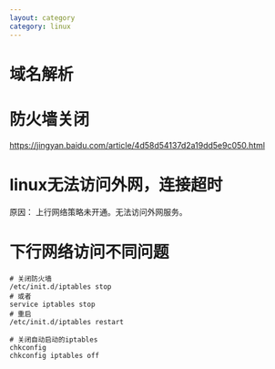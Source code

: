 ```yaml
---
layout: category
category: linux
---
```


# 域名解析

# 防火墙关闭
https://jingyan.baidu.com/article/4d58d54137d2a19dd5e9c050.html

# linux无法访问外网，连接超时
原因：
上行网络策略未开通。无法访问外网服务。

# 下行网络访问不同问题
```
# 关闭防火墙
/etc/init.d/iptables stop
# 或者
service iptables stop
# 重启
/etc/init.d/iptables restart

# 关闭自动启动的iptables
chkconfig
chkconfig iptables off
```